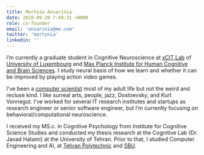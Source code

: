 ```yaml
---
title: Morteza Ansarinia
date: 2018-09-20 7:49:31 +0000
role: co-founder
email: 'ansarinia@me.com'
twitter: 'mortynia'
linkedin: ''
---
```


I’m currently a graduate student in Cognitive Neuroscience at [xCIT Lab](http://xcit.org/) of [University of Luxembourg](https://wwwen.uni.lu/) and [Max Planck Institute for Human Cognitive and Brain Sciences](https://www.mpg.de/149614/kognition_neuro). I study neural basis of how we learn and whether it can be improved by playing action video games.

I've been a <a href="http://github.com/morteza" target="_blank">computer scientist</a> most of my adult life but not the weird and recluse kind. I like surreal arts, people, jazz, Dostoevsky, and Kurt Vonnegut. I've worked for several IT research institutes and startups as research engineer or senior software engineer, but I’m currently focusing on behavioral/computational neuroscience.

I received my MS.c. in Cognitive Psychology from Institute for Cognitive Science Studies and conducted my thesis research at the Cognitive Lab (Dr. Javad Hatami) at the University of Tehran. Prior to that, I studied Computer Engineering and AI, at [Tehran Polytechnic](http://ceit.aut.ac.ir/~ansarinia) and [SBU](http://en.sbu.ac.ir/).
